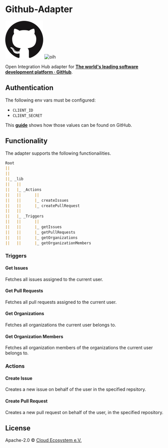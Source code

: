 # Github-Adapter

![logo](logo.png) ![oih](https://github.com/openintegrationhub/openintegrationhub/blob/master/Assets/medium-oih-einzeilig-zentriert.jpg)

Open Integration Hub adapter for [**The world's leading software development platform · GitHub**](https://github.com).

## Authentication

The following env vars must be configured:

- `CLIENT_ID`
- `CLIENT_SECRET`

This [**guide**](https://auth0.com/docs/connections/social/github) shows how those values can be found on GitHub.

## Functionality

The adapter supports the following functionailities.

```markdown
Root
||
||
||_ _lib
||   ||
||   |_ _Actions
||   ||      ||
||   ||      |_ createIssues
||   ||      |_ createPullRequest
||   ||
||   |_ _Triggers
||   ||      ||
||   ||      |_ getIssues
||   ||      |_ getPullRequests
||   ||      |_ getOrganizations
||   ||      |_ getOrganizationMembers
```

### Triggers

#### Get Issues

Fetches all issues assigned to the current user.

#### Get Pull Requests

Fetches all pull requests assigned to the current user.

#### Get Organizations

Fetches all organizations the current user belongs to.

#### Get Organization Members

Fetches all organization members of the organizations the current user belongs to.

### Actions

#### Create Issue

Creates a new issue on behalf of the user in the specified repsitory.

#### Create Pull Request

Creates a new pull request on behalf of the user, in the specified repository.

## License

Apache-2.0 © [Cloud Ecosystem e.V.](https://www.cloudecosystem.org/)
